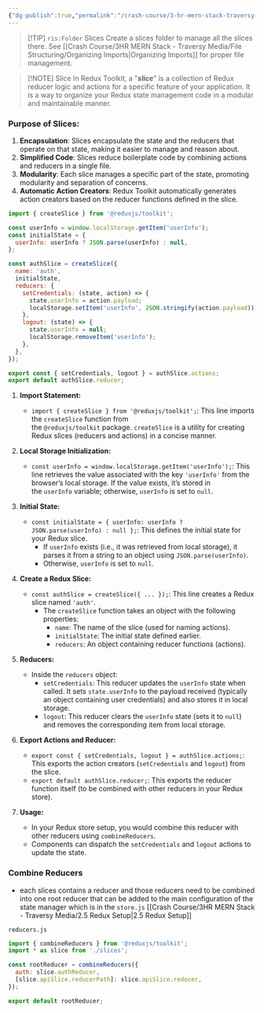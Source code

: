 ```yaml
---
{"dg-publish":true,"permalink":"/crash-course/3-hr-mern-stack-traversy-media/2-6-slices/","noteIcon":""}
---
```



> [!TIP] `ris:Folder` Slices 
> Create a slices folder to manage all the slices there. See [[Crash Course/3HR MERN Stack - Traversy Media/File Structuring/Organizing Imports\|Organizing Imports]] for proper file management.


> [!NOTE] Slice
> In Redux Toolkit, a "***slice***" is a collection of Redux reducer logic and actions for a specific feature of your application. It is a way to organize your Redux state management code in a modular and maintainable manner.

### Purpose of Slices:

1. **Encapsulation**: Slices encapsulate the state and the reducers that operate on that state, making it easier to manage and reason about.
2. **Simplified Code**: Slices reduce boilerplate code by combining actions and reducers in a single file.
3. **Modularity**: Each slice manages a specific part of the state, promoting modularity and separation of concerns.
4. **Automatic Action Creators**: Redux Toolkit automatically generates action creators based on the reducer functions defined in the slice.

```js
import { createSlice } from '@reduxjs/toolkit';

const userInfo = window.localStorage.getItem('userInfo');
const initialState = {
  userInfo: userInfo ? JSON.parse(userInfo) : null,
};

const authSlice = createSlice({
  name: 'auth',
  initialState,
  reducers: {
    setCredentials: (state, action) => {
      state.userInfo = action.payload;
      localStorage.setItem('userInfo', JSON.stringify(action.payload));
    },
    logout: (state) => {
      state.userInfo = null;
      localStorage.removeItem('userInfo');
    },
  },
});

export const { setCredentials, logout } = authSlice.actions;
export default authSlice.reducer;

```

1. **Import Statement:**
    
    - `import { createSlice } from '@reduxjs/toolkit';`: This line imports the `createSlice` function from the `@reduxjs/toolkit` package. `createSlice` is a utility for creating Redux slices (reducers and actions) in a concise manner.
2. **Local Storage Initialization:**
    
    - `const userInfo = window.localStorage.getItem('userInfo');`: This line retrieves the value associated with the key `'userInfo'` from the browser’s local storage. If the value exists, it’s stored in the `userInfo` variable; otherwise, `userInfo` is set to `null`.
3. **Initial State:**
    
    - `const initialState = { userInfo: userInfo ? JSON.parse(userInfo) : null };`: This defines the initial state for your Redux slice.
        - If `userInfo` exists (i.e., it was retrieved from local storage), it parses it from a string to an object using `JSON.parse(userInfo)`.
        - Otherwise, `userInfo` is set to `null`.
4. **Create a Redux Slice:**
    
    - `const authSlice = createSlice({ ... });`: This line creates a Redux slice named `'auth'`.
        - The `createSlice` function takes an object with the following properties:
            - `name`: The name of the slice (used for naming actions).
            - `initialState`: The initial state defined earlier.
            - `reducers`: An object containing reducer functions (actions).
5. **Reducers:**
    
    - Inside the `reducers` object:
        - `setCredentials`: This reducer updates the `userInfo` state when called. It sets `state.userInfo` to the payload received (typically an object containing user credentials) and also stores it in local storage.
        - `logout`: This reducer clears the `userInfo` state (sets it to `null`) and removes the corresponding item from local storage.
6. **Export Actions and Reducer:**
    
    - `export const { setCredentials, logout } = authSlice.actions;`: This exports the action creators (`setCredentials` and `logout`) from the slice.
    - `export default authSlice.reducer;`: This exports the reducer function itself (to be combined with other reducers in your Redux store).
7. **Usage:**
    
    - In your Redux store setup, you would combine this reducer with other reducers using `combineReducers`.
    - Components can dispatch the `setCredentials` and `logout` actions to update the state.


### Combine Reducers
- each slices contains a reducer and those reducers need to be combined into one root reducer that can be added to the main configuration of the state manager which is in the `store.js` [[Crash Course/3HR MERN Stack - Traversy Media/2.5 Redux Setup\|2.5 Redux Setup]]

`reducers.js`
```js
import { combineReducers } from '@reduxjs/toolkit';
import * as slice from './slices';

const rootReducer = combineReducers({
  auth: slice.authReducer,
  [slice.apiSlice.reducerPath]: slice.apiSlice.reducer,
});

export default rootReducer;

```